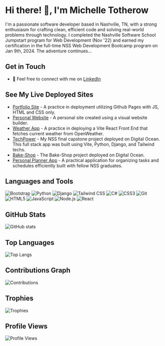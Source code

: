# Hi there! 👋, I'm Michelle Totherow

I'm a passionate software developer based in Nashville, TN, with a strong enthusiasm for crafting clean, efficient code and solving real-world problems through technology. I completed the Nashville Software School Jumpstart program for Web Development (Nov '22) and earned my certification in the full-time NSS Web Development Bootcamp program on Jan 9th, 2024. The adventure continues...

## Get in Touch
- 💬 Feel free to connect with me on [LinkedIn](https://www.linkedin.com/in/michelletotherow/)


## See My Live Deployed Sites
- [Portfolio Site](https://thechelle13.github.io/) - A practice in deployment utilizing Github Pages with JS, HTML and CSS only. 
- [Personal Website](https://www.michelletotherow.com) - A personal site created using a visual website builder.
- [Weather App](https://weather-8usah.ondigitalocean.app/) - A practice in deploying a Vite React Front End that fetches current weather from OpenWeather.
- [TechPower](https://tech-client-er3ag.ondigitalocean.app/) - My NSS final capstone project deployed on Digital Ocean.  This full stack app was built using Vite, Python, Django, and Tailwind techs.
- [Bake-Shop](https://offplumbakeshop-sty2x.ondigitalocean.app/) - The Bake-Shop project deployed on Digital Ocean.
- [Personal Planner App](https://personal-planner-hryyx.ondigitalocean.app/) - A practical application for organizing tasks and schedules efficiently built with fellow NSS graduates. 
  
## Languages and Tools
![Bootstrap](https://img.shields.io/badge/-Bootstrap-563D7C?style=flat&logo=bootstrap)
![Python](https://img.shields.io/badge/-Python-3776AB?style=flat&logo=python)
![Django](https://img.shields.io/badge/-Django-092E20?style=flat&logo=django)
![Tailwind CSS](https://img.shields.io/badge/-Tailwind_CSS-38B2AC?style=flat&logo=tailwindcss)
![C#](https://img.shields.io/badge/-C%23-239120?style=flat&logo=c-sharp)
![CSS3](https://img.shields.io/badge/-CSS3-1572B6?style=flat&logo=css3)
![Git](https://img.shields.io/badge/-Git-F05032?style=flat&logo=git)
![HTML5](https://img.shields.io/badge/-HTML5-E34F26?style=flat&logo=html5)
![JavaScript](https://img.shields.io/badge/-JavaScript-F7DF1E?style=flat&logo=javascript)
![Node.js](https://img.shields.io/badge/-Node.js-339933?style=flat&logo=node.js)
![React](https://img.shields.io/badge/-React-61DAFB?style=flat&logo=react)

## GitHub Stats
![GitHub stats](https://github-readme-stats.vercel.app/api?username=thechelle13&show_icons=true&theme=radical)

## Top Languages
![Top Langs](https://github-readme-stats.vercel.app/api/top-langs/?username=thechelle13&layout=compact&theme=radical)

## Contributions Graph
![Contributions](https://github-readme-streak-stats.herokuapp.com/?user=thechelle13&theme=radical)

## Trophies
![Trophies](https://github-profile-trophy.vercel.app/?username=thechelle13&theme=radical)

## Profile Views
![Profile Views](https://komarev.com/ghpvc/?username=thechelle13&color=blueviolet&style=flat)
